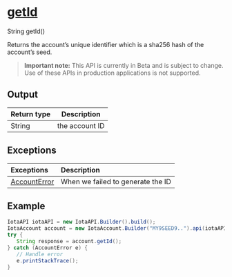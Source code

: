 
# [getId](https://github.com/iotaledger/iota-java/blob/master/jota/src/main/java/org/iota/jota/account/Account.java#L23)
 String getId()

Returns the account’s unique identifier which is a sha256 hash of the account’s seed.
> **Important note:** This API is currently in Beta and is subject to change. Use of these APIs in production applications is not supported.

    
## Output
| Return type | Description |
|--|--|
| String  | the account ID |

## Exceptions
| Exceptions     | Description |
|:---------------|:--------|
| [AccountError](https://github.com/iotaledger/iota-java/blob/master/jota/src/main/java/org/iota/jota/account/errors/AccountError.java) | When we failed to generate the ID |


 ## Example
 
 ```Java
 IotaAPI iotaAPI = new IotaAPI.Builder().build();
IotaAccount account = new IotaAccount.Builder("MY9SEED9..").api(iotaAPI).build()
try { 
    String response = account.getId();
} catch (AccountError e) { 
    // Handle error
    e.printStackTrace(); 
}
 ```
